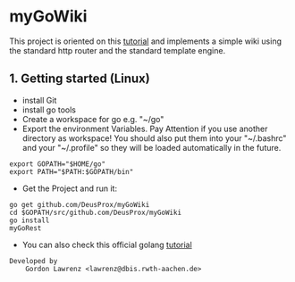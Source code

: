 # myGoWiki

This project is oriented on this [tutorial](https://golang.org/doc/articles/wiki/) and implements a simple wiki using the standard http router and the standard template engine.

## 1. Getting started (Linux)
* install Git
* install go tools
* Create a workspace for go e.g. "~/go"
* Export the environment Variables. Pay Attention if you use another directory as workspace! You should also put them into your "~/.bashrc" and your "~/.profile" so they will be loaded automatically in the future.
```
export GOPATH="$HOME/go"
export PATH="$PATH:$GOPATH/bin"
```
* Get the Project and run it:
```
go get github.com/DeusProx/myGoWiki
cd $GOPATH/src/github.com/DeusProx/myGoWiki
go install
myGoRest
```
* You can also check this official golang [tutorial](https://golang.org/doc/code.html)

```
Developed by
    Gordon Lawrenz <lawrenz@dbis.rwth-aachen.de>
```

